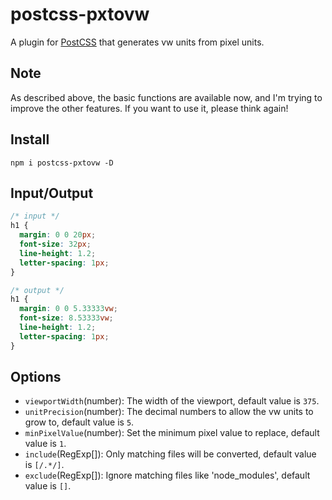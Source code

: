 # postcss-pxtovw

A plugin for [PostCSS](https://github.com/ai/postcss) that generates vw units from pixel units.

## Note

As described above, the basic functions are available now, and I'm trying to improve the other features. If you want to use it, please think again!

## Install

```shell
npm i postcss-pxtovw -D
```

## Input/Output

```css
/* input */
h1 {
  margin: 0 0 20px;
  font-size: 32px;
  line-height: 1.2;
  letter-spacing: 1px;
}

/* output */
h1 {
  margin: 0 0 5.33333vw;
  font-size: 8.53333vw;
  line-height: 1.2;
  letter-spacing: 1px;
}
```

## Options

- `viewportWidth`(number): The width of the viewport, default value is `375`.
- `unitPrecision`(number): The decimal numbers to allow the vw units to grow to, default value is `5`.
- `minPixelValue`(number): Set the minimum pixel value to replace, default value is `1`.
- `include`(RegExp[]): Only matching files will be converted, default value is `[/.*/]`.
- `exclude`(RegExp[]): Ignore matching files like 'node_modules', default value is `[]`.

